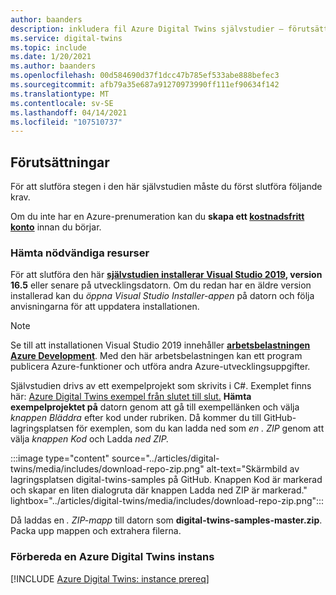 ```yaml
---
author: baanders
description: inkludera fil Azure Digital Twins självstudier – förutsättningar för exempelprojektet
ms.service: digital-twins
ms.topic: include
ms.date: 1/20/2021
ms.author: baanders
ms.openlocfilehash: 00d584690d37f1dcc47b785ef533abe888befec3
ms.sourcegitcommit: afb79a35e687a91270973990ff111ef90634f142
ms.translationtype: MT
ms.contentlocale: sv-SE
ms.lasthandoff: 04/14/2021
ms.locfileid: "107510737"
---
```

## <a name="prerequisites"></a>Förutsättningar

För att slutföra stegen i den här självstudien måste du först slutföra följande krav. 

Om du inte har en Azure-prenumeration kan du **skapa ett [kostnadsfritt konto](https://azure.microsoft.com/free/?WT.mc_id=A261C142F)** innan du börjar.

### <a name="get-required-resources"></a>Hämta nödvändiga resurser

För att slutföra den här **[självstudien installerar Visual Studio 2019](https://visualstudio.microsoft.com/downloads/), version 16.5** eller senare på utvecklingsdatorn. Om du redan har en äldre version installerad kan du *öppna Visual Studio Installer-appen* på datorn och följa anvisningarna för att uppdatera installationen.

>[!NOTE]
> Se till att installationen Visual Studio 2019 innehåller **[arbetsbelastningen Azure Development](/dotnet/azure/configure-visual-studio)**. Med den här arbetsbelastningen kan ett program publicera Azure-funktioner och utföra andra Azure-utvecklingsuppgifter.

Självstudien drivs av ett exempelprojekt som skrivits i C#. Exemplet finns här: [Azure Digital Twins exempel från slutet till slut.](/samples/azure-samples/digital-twins-samples/digital-twins-samples) **Hämta exempelprojektet på** datorn genom att gå till exempellänken och välja *knappen Bläddra* efter kod under rubriken. Då kommer du till GitHub-lagringsplatsen för exemplen, som du kan ladda ned som *en . ZIP* genom att välja *knappen Kod* och Ladda *ned ZIP.*

:::image type="content" source="../articles/digital-twins/media/includes/download-repo-zip.png" alt-text="Skärmbild av lagringsplatsen digital-twins-samples på GitHub. Knappen Kod är markerad och skapar en liten dialogruta där knappen Ladda ned ZIP är markerad." lightbox="../articles/digital-twins/media/includes/download-repo-zip.png":::

Då laddas en *. ZIP-mapp* till datorn som **digital-twins-samples-master.zip**. Packa upp mappen och extrahera filerna.

### <a name="prepare-an-azure-digital-twins-instance"></a>Förbereda en Azure Digital Twins instans

[!INCLUDE [Azure Digital Twins: instance prereq](digital-twins-prereq-instance.md)]
